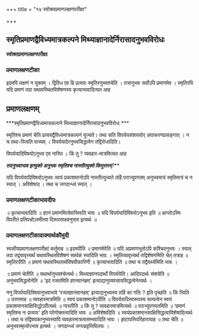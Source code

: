 +++
title = "१४ स्वोक्तप्रमाणलक्षणपरीक्षा"

+++


## स्मृतिप्रमाणद्वैविध्यमात्रकल्पने मिथ्याज्ञानादेर्निरासादनुभवविरोधः

**स्वोक्तप्रमाणलक्षणपरीक्षा** 

### **प्रमाणलक्षणटीका**

इदमपि लक्षणं न युक्तम् । द्विविध एव हि प्रत्ययः स्मृतिरनुभवश्चेति । तत्रानुभवः सर्वोऽपि प्रमाणमेव । स्मृतिरपि यदि प्रमाणं तदा यथावस्थितविशेषणस्य कृत्याभावादित्यत आह

## प्रमाणलक्षणम् 

***स्मृतिप्रमाणद्वैविध्यमात्रकल्पने मिथ्याज्ञानादेर्निरासादनुभवविरोधः ***

स्मृतिश्च प्रमाणं चेति प्रत्ययद्वैविध्यमात्रकल्पनं युज्यते। तथा सति विपर्ययसंशययोर् अपाकरणप्रसङ्गात् । न च तथा-स्त्विति वाच्यम् । विपर्ययादेरनुभवसिद्धत्वेन तद्विरोधादिति।

विपर्ययादिविषयोऽनुभव एव नास्ति । किं तु ? व्यवहार-मात्रमित्यत आह

***तदनुभवाभाव इत्युक्ते अनुभवः स्मृतिश्च नास्तीत्युक्ते किमुत्तरम्**?***

यदि विपर्ययादिविषयोऽनुभवः स्वयं प्रकाशमानोऽपि नास्तीत्युच्यते तर्हि पराभ्युपगतम् अनुभवमात्रं स्मृतिमात्रं च न स्यात् । अविशेषात् । तथा च जगदान्ध्यं स्यात् ।

### **प्रमाणलक्षणटीकाभावदीपः**

॥ कृत्याभावादिति ॥ ज्ञानं प्रमाणमित्येवास्त्विति भावः ॥ यदि विपर्ययादिविषयोऽनुभव इति ॥ भ्रान्तोऽस्मि विपरीतं प्रतिपन्नोऽस्मीत्या दिरूपसाक्ष्यनुभाव इत्यर्थः ॥

### **प्रमाणलक्षणटीकावाक्यार्थकौमुदी**

स्वकीयप्रमाणलक्षणपरीक्षां कर्तुमाह ॥ इदमपीति ॥ प्रमाणमेवेति ॥ यदि अप्रमाणभूतोऽपि कश्चिदनुभवः । स्यात् तदा तद्व्यावृत्त्यर्थं यथावस्थितविशेेषणं सार्थकं स्यादिति भावः । स्मृतिव्यावृत्त्यर्थं तद्विशेषणमिति चेत् तत्राह ॥ स्मृतिरपीति ॥ प्रमाणं यथावस्थितार्थविषयीकारिणी ॥ कृत्याभावादिति ॥ तथा च तद्वैयर्थ्यमिति भावः ।

॥ प्रमाणं चेतीति ॥ यथार्थानुभवश्चेत्यर्थः। मिथ्याज्ञानपदार्थो विपर्ययेति। आदिपदार्थः संशयेति ॥अनुभवसिद्धत्वेनेति ॥ ‘इदं रजतमिति ज्ञानवानहम्’ इत्याद्यानुव्यवसायसिद्धत्वेनेत्यर्थः ।

ननु विपर्ययादिविषयानुभवाभावे ‘रजतज्ञानवानहम्’ इत्याद्यनुभवस्य तर्हि का गतिः ? इति पृच्छति ॥ किं त्विति ॥ उत्तरमाह ॥ व्यवहारमात्रमिति ॥ स्वयं प्रकाशमानोऽपीति ॥ विपर्ययादिस्वरूपस्य सत्यत्वेन स्वयं प्रकाशमानसाक्षिसिद्धोऽपीत्यर्थः ॥ नास्तीति ॥ किं तु ? व्यवहारमात्रमित्यर्थः ॥ पराभ्युपगमतमिति ॥ ‘प्रमाणं स्मृतिश्च नः प्रत्ययः’ इति परेणोक्तत्वादिति भावः ॥ अविशेषादिति ॥ स्वयंप्रकाशमानसाक्षिसिद्धत्वाविशेषादित्यर्थः । तथा च तद्विषयकानुभवस्यापि व्यवहारमात्रत्वसम्भवादिति भावः । इष्टापत्तिपरिहारायाह ॥ तथा चेति ॥ अनुभवस्मृत्योरभाव इत्यर्थः । जगदान्ध्यं जगत्प्रवृत्तिविलयः ।





